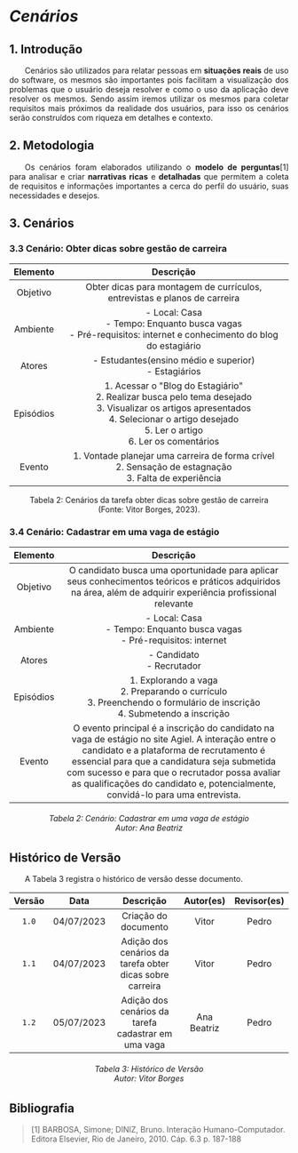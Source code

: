 # ***Cenários***

## **1. Introdução**
<p align="justify">
&emsp;&emsp;Cenários são utilizados para relatar pessoas em <b>situações reais</b> de uso do software, os mesmos são importantes pois facilitam a visualização dos problemas que o usuário deseja resolver e como o uso da aplicação deve resolver os mesmos. Sendo assim iremos utilizar os mesmos para coletar requisitos mais próximos da realidade dos usuários, para isso os cenários serão construídos com riqueza em detalhes e contexto.
</p>

## **2. Metodologia**
<p align="justify">
&emsp;&emsp;Os cenários foram elaborados utilizando o <b>modelo de perguntas</b>[1] para analisar e criar <b>narrativas ricas</b> e <b>detalhadas</b> que permitem a coleta de requisitos e informações importantes a cerca do perfil do usuário, suas necessidades e desejos.
</p>

## **3. Cenários**

### **3.3 Cenário: Obter dicas sobre gestão de carreira**

| Elemento | Descrição |
|:--------:|:---------:|
| Objetivo | Obter dicas para montagem de currículos, entrevistas e planos de carreira|
| Ambiente| - Local: Casa<br> - Tempo: Enquanto busca vagas<br> - Pré-requisitos: internet e conhecimento do blog do estagiário  |
| Atores | - Estudantes(ensino médio e superior) <br> - Estagiários|
| Episódios | 1. Acessar o "Blog do Estagiário" <br> 2. Realizar busca pelo tema desejado <br> 3. Visualizar os artigos apresentados <br> 4. Selecionar o artigo desejado <br> 5. Ler o artigo<br> 6. Ler os comentários|
| Evento | 1. Vontade planejar uma carreira de forma crível <br> 2. Sensação de estagnação <br> 3. Falta de experiência |
<div style="text-align: center">
<p> Tabela 2: Cenários da tarefa obter dicas sobre gestão de carreira<br/> (Fonte: Vitor Borges, 2023).</p>
</div>

### **3.4 Cenário: Cadastrar em uma vaga de estágio**

| Elemento | Descrição |
|:--------:|:---------:|
| Objetivo | O candidato busca uma oportunidade para aplicar seus conhecimentos teóricos e práticos adquiridos na área, além de adquirir experiência profissional relevante |
| Ambiente| - Local: Casa<br> - Tempo: Enquanto busca vagas<br> - Pré-requisitos: internet |
| Atores | - Candidato <br> - Recrutador|
| Episódios | 1. Explorando a vaga <br> 2. Preparando o currículo <br> 3. Preenchendo o formulário de inscrição <br> 4. Submetendo a inscrição |
| Evento | O evento principal é a inscrição do candidato na vaga de estágio no site Agiel. A interação entre o candidato e a plataforma de recrutamento é essencial para que a candidatura seja submetida com sucesso e para que o recrutador possa avaliar as qualificações do candidato e, potencialmente, convidá-lo para uma entrevista.|

<h6 align = "center"> Tabela 2: Cenário: Cadastrar em uma vaga de estágio
<br> Autor:  Ana Beatriz</h6>

## **Histórico de Versão**
&emsp;&emsp;A Tabela 3 registra o histórico de versão desse documento.

| Versão |    Data    |      Descrição       |   Autor(es)    | Revisor(es) |
|:------:|:----------:|:--------------------:|:--------------:|:-----------:|
| `1.0`  | 04/07/2023 | Criação do documento | Vitor |    Pedro   |
| `1.1`  | 04/07/2023 | Adição dos cenários da tarefa obter dicas sobre carreira | Vitor |    Pedro   |
| `1.2`  | 05/07/2023 | Adição dos cenários da tarefa cadastrar em uma vaga | Ana Beatriz |    Pedro   |

<h6 align = "center"> Tabela 3: Histórico de Versão
<br> Autor:  Vitor Borges</h6>

## **Bibliografia**
> [1] BARBOSA, Simone; DINIZ, Bruno. Interação Humano-Computador. Editora Elsevier, Rio de Janeiro, 2010. Cáp. 6.3 p. 187-188
